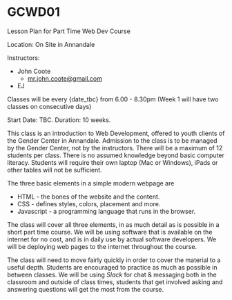 # GCWD01
Lesson Plan for Part Time Web Dev Course

Location: On Site in Annandale

Instructors:
  - John Coote
    - mr.john.coote@gmail.com
  - EJ

Classes will be every {date_tbc} from 6.00 - 8.30pm
(Week 1 will have two classes on consecutive days)

Start Date: TBC.
Duration: 10 weeks.

This class is an introduction to Web Development, offered to youth clients of the Gender Center in Annandale. Admission to the class is to be managed by the Gender Center, not by the instructors. There will be a maximum of 12 students per class. There is no assumed knowledge beyond basic computer literacy. Students will require their own laptop (Mac or Windows), iPads or other tables will not be sufficient.

The three basic elements in a simple modern webpage are
- HTML - the bones of the website and the content.
- CSS - defines styles, colors, placement and more.
- Javascript - a programming language that runs in the browser.

The class will cover all three elements, in as much detail as is possible in a short part time course. We will be using software that is available on the internet for no cost, and is in daily use by actual software developers. We will be deploying web pages to the internet throughout the course.

The class will need to move fairly quickly in order to cover the material to a useful depth. Students are encouraged to practice as much as possible in between classes. We will be using _Slack_ for chat & messaging both in the classroom and outside of class times, students that get involved asking and answering questions will get the most from the course.
